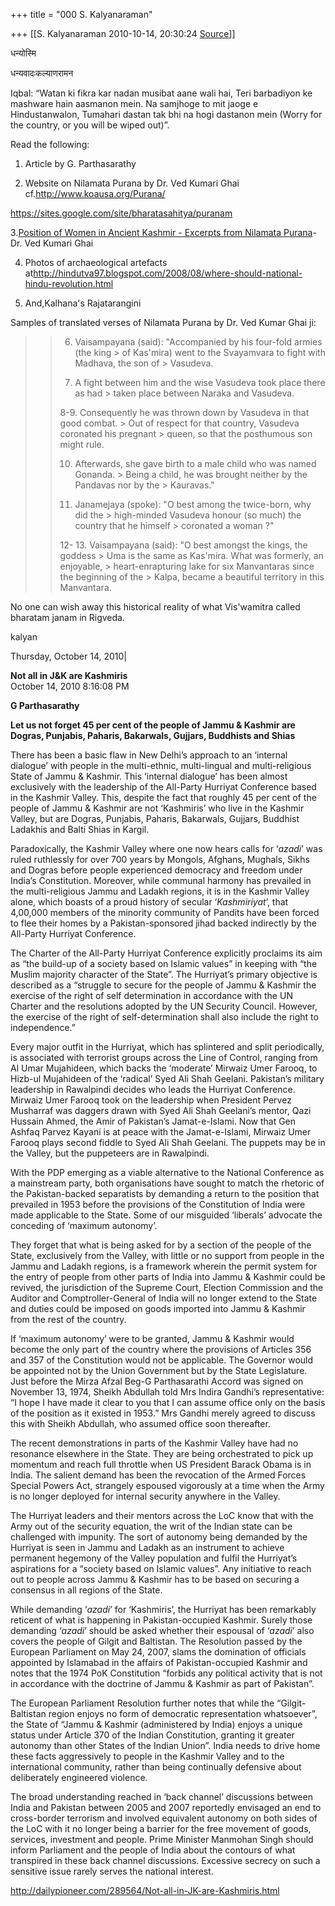 +++
title = "000 S. Kalyanaraman"

+++
[[S. Kalyanaraman	2010-10-14, 20:30:24 [Source](https://groups.google.com/g/bvparishat/c/Di8czraySfA)]]



धन्योस्मि

धन्यवादःकल्याणरामन

Iqbal: “Watan ki fikra kar nadan musibat aane wali hai, Teri barbadiyon ke mashware hain aasmanon mein. Na samjhoge to mit jaoge e Hindustanwalon, Tumahari dastan tak bhi na hogi dastanon mein (Worry for the country, or you will be wiped out)”.

  

Read the following:

  

1. Article by G. Parthasarathy

2. Website on Nilamata Purana by Dr. Ved Kumari Ghai cf.<http://www.koausa.org/Purana/>

<https://sites.google.com/site/bharatasahitya/puranam>

  

3.[Position of Women in Ancient Kashmir - Excerpts from Nilamata Purana](http://www.koausa.org/Vitasta/3b.html)- Dr. Ved Kumari Ghai

  

4. Photos of archaeological artefacts at<http://hindutva97.blogspot.com/2008/08/where-should-national-hindu-revolution.html>

  

5. And,Kalhana's Rajatarangini

  

Samples of translated verses of Nilamata Purana by Dr. Ved Kumar Ghai ji:

  

> 
> > 6. Vaisampayana (said): "Accompanied by his four-fold armies (the king > of Kas'mira) went to the Svayamvara to fight with Madhava, the son of > Vasudeva.
> > 
> > 
> > 7. A fight between him and the wise Vasudeva took place there as had > taken place between Naraka and Vasudeva.
> > 
> > 
> > 8-9. Consequently he was thrown down by Vasudeva in that good combat. > Out of respect for that country, Vasudeva coronated his pregnant > queen, so that the posthumous son might rule.
> > 
> > 
> > 10. Afterwards, she gave birth to a male child who was named Gonanda. > Being a child, he was brought neither by the Pandavas nor by the > Kauravas."
> > 
> > 
> > 11. Janamejaya (spoke): "O best among the twice-born, why did the > high-minded Vasudeva honour (so much) the country that he himself > coronated a woman ?"
> > 
> > 
> > 12- 13. Vaisampayana (said): "O best amongst the kings, the goddess > Uma is the same as Kas'mira. What was formerly, an enjoyable, > heart-enrapturing lake for six Manvantaras since the beginning of the > Kalpa, became a beautiful territory in this Manvantara.
> > 

  

No one can wish away this historical reality of what Vis'wamitra called bharatam janam in Rigveda.

  

kalyan

  

  

Thursday, October 14, 2010\|  
  
  
**Not all in J&K are Kashmiris**  
October 14, 2010  8:16:08 PM  
  
**G Parthasarathy**  
  
**Let us not forget 45 per cent of the people of Jammu & Kashmir are Dogras, Punjabis, Paharis, Bakarwals, Gujjars, Buddhists and Shias**  
  
There has been a basic flaw in New Delhi’s approach to an ‘internal dialogue’ with people in the multi-ethnic, multi-lingual and multi-religious State of Jammu & Kashmir. This ‘internal dialogue’ has been almost exclusively with the leadership of the All-Party Hurriyat Conference based in the Kashmir Valley. This, despite the fact that roughly 45 per cent of the people of Jammu & Kashmir are not ‘Kashmiris’ who live in the Kashmir Valley, but are Dogras, Punjabis, Paharis, Bakarwals, Gujjars, Buddhist Ladakhis and Balti Shias in Kargil.  
  
Paradoxically, the Kashmir Valley where one now hears calls for ‘*azadi*’ was ruled ruthlessly for over 700 years by Mongols, Afghans, Mughals, Sikhs and Dogras before people experienced democracy and freedom under India’s Constitution. Moreover, while communal harmony has prevailed in the multi-religious Jammu and Ladakh regions, it is in the Kashmir Valley alone, which boasts of a proud history of secular ‘*Kashmiriyat*’, that 4,00,000 members of the minority community of Pandits have been forced to flee their homes by a Pakistan-sponsored jihad backed indirectly by the All-Party Hurriyat Conference.  
  
The Charter of the All-Party Hurriyat Conference explicitly proclaims its aim as “the build-up of a society based on Islamic values” in keeping with “the Muslim majority character of the State”. The Hurriyat’s primary objective is described as a “struggle to secure for the people of Jammu & Kashmir the exercise of the right of self determination in accordance with the UN Charter and the resolutions adopted by the UN Security Council. However, the exercise of the right of self-determination shall also include the right to independence.”  
  
Every major outfit in the Hurriyat, which has splintered and split periodically, is associated with terrorist groups across the Line of Control, ranging from Al Umar Mujahideen, which backs the ‘moderate’ Mirwaiz Umer Farooq, to Hizb-ul Mujahideen of the ‘radical’ Syed Ali Shah Geelani. Pakistan’s military leadership in Rawalpindi decides who leads the Hurriyat Conference. Mirwaiz Umer Farooq took on the leadership when President Pervez Musharraf was daggers drawn with Syed Ali Shah Geelani’s mentor, Qazi Hussain Ahmed, the Amir of Pakistan’s Jamat-e-Islami. Now that Gen Ashfaq Parvez Kayani is at peace with the Jamat-e-Islami, Mirwaiz Umer Farooq plays second fiddle to Syed Ali Shah Geelani. The puppets may be in the Valley, but the puppeteers are in Rawalpindi.  
  
With the PDP emerging as a viable alternative to the National Conference as a mainstream party, both organisations have sought to match the rhetoric of the Pakistan-backed separatists by demanding a return to the position that prevailed in 1953 before the provisions of the Constitution of India were made applicable to the State. Some of our misguided ‘liberals’ advocate the conceding of ‘maximum autonomy’.  
  
They forget that what is being asked for by a section of the people of the State, exclusively from the Valley, with little or no support from people in the Jammu and Ladakh regions, is a framework wherein the permit system for the entry of people from other parts of India into Jammu & Kashmir could be revived, the jurisdiction of the Supreme Court, Election Commission and the Auditor and Comptroller-General of India will no longer extend to the State and duties could be imposed on goods imported into Jammu & Kashmir from the rest of the country.  
  
If ‘maximum autonomy’ were to be granted, Jammu & Kashmir would become the only part of the country where the provisions of Articles 356 and 357 of the Constitution would not be applicable. The Governor would be appointed not by the Union Government but by the State Legislature. Just before the Mirza Afzal Beg-G Parthasarathi Accord was signed on November 13, 1974, Sheikh Abdullah told Mrs Indira Gandhi’s representative: “I hope I have made it clear to you that I can assume office only on the basis of the position as it existed in 1953.” Mrs Gandhi merely agreed to discuss this with Sheikh Abdullah, who assumed office soon thereafter.  
  
The recent demonstrations in parts of the Kashmir Valley have had no resonance elsewhere in the State. They are being orchestrated to pick up momentum and reach full throttle when US President Barack Obama is in India. The salient demand has been the revocation of the Armed Forces Special Powers Act, strangely espoused vigorously at a time when the Army is no longer deployed for internal security anywhere in the Valley.  
  
The Hurriyat leaders and their mentors across the LoC know that with the Army out of the security equation, the writ of the Indian state can be challenged with impunity. The sort of autonomy being demanded by the Hurriyat is seen in Jammu and Ladakh as an instrument to achieve permanent hegemony of the Valley population and fulfil the Hurriyat’s aspirations for a “society based on Islamic values”. Any initiative to reach out to people across Jammu & Kashmir has to be based on securing a consensus in all regions of the State.  
  
While demanding ‘*azadi*’ for ‘Kashmiris’, the Hurriyat has been remarkably reticent of what is happening in Pakistan-occupied Kashmir. Surely those demanding ‘*azadi*’ should be asked whether their espousal of ‘*azadi*’ also covers the people of Gilgit and Baltistan. The Resolution passed by the European Parliament on May 24, 2007, slams the domination of officials appointed by Islamabad in the affairs of Pakistan-occupied Kashmir and notes that the 1974 PoK Constitution “forbids any political activity that is not in accordance with the doctrine of Jammu & Kashmir as part of Pakistan”.  
  
The European Parliament Resolution further notes that while the “Gilgit- Baltistan region enjoys no form of democratic representation whatsoever”, the State of “Jammu & Kashmir (administered by India) enjoys a unique status under Article 370 of the Indian Constitution, granting it greater autonomy than other States of the Indian Union”. India needs to drive home these facts aggressively to people in the Kashmir Valley and to the international community, rather than being continually defensive about deliberately engineered violence.  
  
The broad understanding reached in ‘back channel’ discussions between India and Pakistan between 2005 and 2007 reportedly envisaged an end to cross-border terrorism and involved equivalent autonomy on both sides of the LoC with it no longer being a barrier for the free movement of goods, services, investment and people. Prime Minister Manmohan Singh should inform Parliament and the people of India about the contours of what transpired in these back channel discussions. Excessive secrecy on such a sensitive issue rarely serves the national interest.

  

<http://dailypioneer.com/289564/Not-all-in-JK-are-Kashmiris.html>

